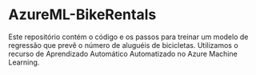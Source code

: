 # AzureML-BikeRentals
Este repositório contém o código e os passos para treinar um modelo de regressão que prevê o número de aluguéis de bicicletas. Utilizamos o recurso de Aprendizado Automático Automatizado no Azure Machine Learning.
